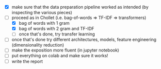- [x] make sure that the data preparation pipeline worked as intended (by inspecting the various pieces)
- [ ] proceed as in Chollet (i.e. bag-of-words => TF-IDF => transformers)
    - [x] bag of words with 1 gram
    - [x] bag of words with 2 gram and TF-IDF
    - [ ] once that's done, try transfer learning
- [ ] once that's done try different architectures, models, feature engineering (dimensionality reduction)
- [ ] make the exposition more fluent (in jupyter notebook)
- [ ] put everything on colab and make sure it works!
- [ ] write the report
